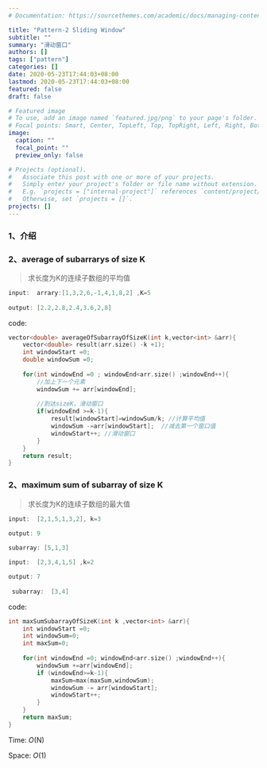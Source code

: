 ```yaml
---
# Documentation: https://sourcethemes.com/academic/docs/managing-content/

title: "Pattern-2 Sliding Window"
subtitle: ""
summary: "滑动窗口"
authors: []
tags: ["pattern"]
categories: []
date: 2020-05-23T17:44:03+08:00
lastmod: 2020-05-23T17:44:03+08:00
featured: false
draft: false

# Featured image
# To use, add an image named `featured.jpg/png` to your page's folder.
# Focal points: Smart, Center, TopLeft, Top, TopRight, Left, Right, BottomLeft, Bottom, BottomRight.
image:
  caption: ""
  focal_point: ""
  preview_only: false

# Projects (optional).
#   Associate this post with one or more of your projects.
#   Simply enter your project's folder or file name without extension.
#   E.g. `projects = ["internal-project"]` references `content/project/deep-learning/index.md`.
#   Otherwise, set `projects = []`.
projects: []
---
```


### 1、介绍

### 

### 2、average of subarrarys of size K 

> 求长度为K的连续子数组的平均值

```c++
input:	arrary:[1,3,2,6,-1,4,1,8,2] ,K=5
    
output:	[2.2,2.8,2.4,3.6,2,8]
```

code:

```c++
vector<double> averageOfSubarrayOfSizeK(int k,vector<int> &arr){
    vector<double> result(arr.size() -k +1);
    int windowStart =0;
    double windowSum =0;
    
    for(int windowEnd =0 ; windowEnd<arr.size() ;windowEnd++){
        //加上下一个元素
        windowSum += arr[windowEnd];
        
        //到达sizeK，滑动窗口
        if(windowEnd >=k-1){
            result[windowStart]=windowSum/k; //计算平均值
            windowSum -=arr[windowStart];  //减去第一个窗口值
            windowStart++; //滑动窗口
        }
    }
    return result;
}
```



### 2、maximum sum of subarray of size K

> 求长度为K的连续子数组的最大值

```c++
input:	[2,1,5,1,3,2], k=3

output:	9
    
subarray: [5,1,3]
```

```c++
input:	[2,3,4,1,5] ,k=2

output:	7
    
 subarray:	[3,4]
```

code:

```c++
int maxSumSubarrayOfSizeK(int k ,vector<int> &arr){
    int windowStart =0;
    int windowSum=0;
    int maxSum=0;
    
    for(int windowEnd =0; windowEnd<arr.size() ;windowEnd++){
        windowSum +=arr[windowEnd];
        if (windowEnd>=k-1){
            maxSum=max(maxSum,windowSum);
            windowSum -= arr[windowStart];
            windowStart++;
        }
    }
    return maxSum;
}
```

Time:	*O*(N) 

Space:	*O*(1)